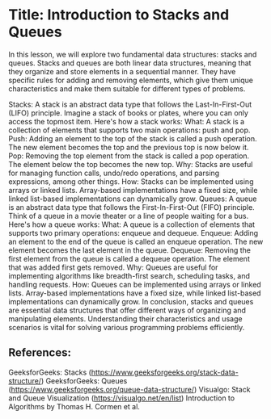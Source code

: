 # Title: Introduction to Stacks and Queues

In this lesson, we will explore two fundamental data structures: stacks and queues. Stacks and queues are both linear data structures, meaning that they organize and store elements in a sequential manner. They have specific rules for adding and removing elements, which give them unique characteristics and make them suitable for different types of problems.

Stacks:
A stack is an abstract data type that follows the Last-In-First-Out (LIFO) principle. Imagine a stack of books or plates, where you can only access the topmost item. Here's how a stack works:
What: A stack is a collection of elements that supports two main operations: push and pop.
Push: Adding an element to the top of the stack is called a push operation. The new element becomes the top and the previous top is now below it.
Pop: Removing the top element from the stack is called a pop operation. The element below the top becomes the new top.
Why: Stacks are useful for managing function calls, undo/redo operations, and parsing expressions, among other things.
How: Stacks can be implemented using arrays or linked lists. Array-based implementations have a fixed size, while linked list-based implementations can dynamically grow.
Queues:
A queue is an abstract data type that follows the First-In-First-Out (FIFO) principle. Think of a queue in a movie theater or a line of people waiting for a bus. Here's how a queue works:
What: A queue is a collection of elements that supports two primary operations: enqueue and dequeue.
Enqueue: Adding an element to the end of the queue is called an enqueue operation. The new element becomes the last element in the queue.
Dequeue: Removing the first element from the queue is called a dequeue operation. The element that was added first gets removed.
Why: Queues are useful for implementing algorithms like breadth-first search, scheduling tasks, and handling requests.
How: Queues can be implemented using arrays or linked lists. Array-based implementations have a fixed size, while linked list-based implementations can dynamically grow.
In conclusion, stacks and queues are essential data structures that offer different ways of organizing and manipulating elements. Understanding their characteristics and usage scenarios is vital for solving various programming problems efficiently.

## References:

GeeksforGeeks: Stacks (https://www.geeksforgeeks.org/stack-data-structure/)
GeeksforGeeks: Queues (https://www.geeksforgeeks.org/queue-data-structure/)
Visualgo: Stack and Queue Visualization (https://visualgo.net/en/list)
Introduction to Algorithms by Thomas H. Cormen et al.